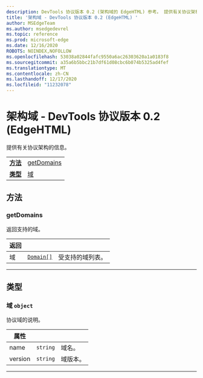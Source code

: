 ```yaml
---
description: DevTools 协议版本 0.2 (架构域的 EdgeHTML) 参考。 提供有关协议架构的信息。
title: '架构域 - DevTools 协议版本 0.2 (EdgeHTML) '
author: MSEdgeTeam
ms.author: msedgedevrel
ms.topic: reference
ms.prod: microsoft-edge
ms.date: 12/16/2020
ROBOTS: NOINDEX,NOFOLLOW
ms.openlocfilehash: 53038a02844fafc9550a6ac26303620a1a0183f8
ms.sourcegitcommit: a35a6b5bbc21b7df61d08cbc6b074b5325ad4fef
ms.translationtype: MT
ms.contentlocale: zh-CN
ms.lasthandoff: 12/17/2020
ms.locfileid: "11232078"
---
```

# 架构域 - DevTools 协议版本 0.2 (EdgeHTML)   

提供有关协议架构的信息。

| | |
|-|-|
| [**方法**](#methods) | [getDomains](#getdomains) |
| [**类型**](#types) | [域](#domain) |
## 方法

### getDomains
返回支持的域。

<table>
    <thead>
        <tr>
            <th>返回</th>
            <th></th>
            <th></th>
        </tr>
    </thead>
    <tbody>
        <tr>
            <td>域</td>
            <td><a href="#domain"><code class="flyout">Domain[]</code></a></td>
            <td>受支持的域列表。</td>
        </tr>
    </tbody>
</table>
</p>

---

## 类型

### <a name="domain"></a> 域 `object`

协议域的说明。

<table>
    <thead>
        <tr>
            <th>属性</th>
            <th></th>
            <th></th>
        </tr>
    </thead>
    <tbody>
        <tr>
            <td>name</td>
            <td><code class="flyout">string</code></td>
            <td>域名。</td>
        </tr>
        <tr>
            <td>version</td>
            <td><code class="flyout">string</code></td>
            <td>域版本。</td>
        </tr>
    </tbody>
</table>
</p>

---
